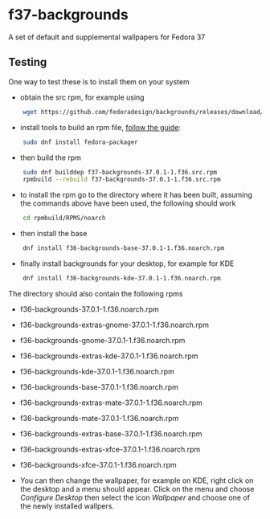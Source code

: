 # f37-backgrounds
A set of default and supplemental wallpapers for Fedora 37

## Testing

One way to test these is to install them on your system
* obtain the src rpm, for example using
```bash
    wget https://github.com/fedoradesign/backgrounds/releases/download/v37.0.1/f37-backgrounds-36.0.1-1.f36.src.rpm
```
* install tools to build an rpm file, [follow the guide](https://fedoramagazine.org/how-rpm-packages-are-made-the-source-rpm/):
```bash
    sudo dnf install fedora-packager
```    
* then build the rpm
```bash
    sudo dnf builddep f37-backgrounds-37.0.1-1.f36.src.rpm
    rpmbuild --rebuild f37-backgrounds-37.0.1-1.f36.src.rpm
```
* to install the rpm go to the directory where it has been built, assuming the commands above have been used, the following should work
```bash
    cd rpmbuild/RPMS/noarch
```
* then install the base
```bash    
    dnf install f36-backgrounds-base-37.0.1-1.f36.noarch.rpm
```
* finally install backgrounds for your desktop, for example for KDE 
```bash
    dnf install f36-backgrounds-kde-37.0.1-1.f36.noarch.rpm
```

The directory should also contain the following rpms

   * f36-backgrounds-37.0.1-1.f36.noarch.rpm              
   * f36-backgrounds-extras-gnome-37.0.1-1.f36.noarch.rpm  
   * f36-backgrounds-gnome-37.0.1-1.f36.noarch.rpm
   * f36-backgrounds-extras-kde-37.0.1-1.f36.noarch.rpm    
   * f36-backgrounds-kde-37.0.1-1.f36.noarch.rpm
   * f36-backgrounds-base-37.0.1-1.f36.noarch.rpm         
   * f36-backgrounds-extras-mate-37.0.1-1.f36.noarch.rpm   
   * f36-backgrounds-mate-37.0.1-1.f36.noarch.rpm
   * f36-backgrounds-extras-base-37.0.1-1.f36.noarch.rpm  
   * f36-backgrounds-extras-xfce-37.0.1-1.f36.noarch.rpm   
   * f36-backgrounds-xfce-37.0.1-1.f36.noarch.rpm

* You can then change the wallpaper, for example on KDE, right click on the desktop and a menu should appear. Click on the menu and choose *Configure Desktop* then select the icon *Wallpaper* and choose one of the newly installed wallpers.
   
